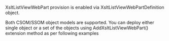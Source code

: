 
XsltListViewWebPart provision is enabled via XsltListViewWebPartDefinition object.

Both CSOM/SSOM object models are supported. 
You can deploy either single object or a set of the objects using AddXsltListViewWebPart() extension method as per following examples
